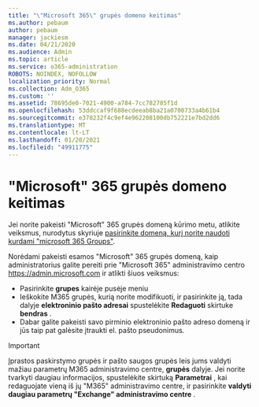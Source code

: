 ```yaml
---
title: "\"Microsoft 365\" grupės domeno keitimas"
ms.author: pebaum
author: pebaum
manager: jackiesm
ms.date: 04/21/2020
ms.audience: Admin
ms.topic: article
ms.service: o365-administration
ROBOTS: NOINDEX, NOFOLLOW
localization_priority: Normal
ms.collection: Adm_O365
ms.custom: ''
ms.assetid: 78695de0-7021-4900-a784-7cc782785f1d
ms.openlocfilehash: 53ddccaf9f688ecdeeab8ba21a0700733a4b61b4
ms.sourcegitcommit: e378232f4c9ef4e962208100db752221e7bd2dd6
ms.translationtype: MT
ms.contentlocale: lt-LT
ms.lasthandoff: 01/20/2021
ms.locfileid: "49911775"
---
```

# <a name="change-the-domain-for-a-microsoft-365-group"></a>"Microsoft" 365 grupės domeno keitimas

Jei norite pakeisti "Microsoft" 365 grupės domeną kūrimo metu, atlikite veiksmus, nurodytus skyriuje [pasirinkite domeną, kurį norite naudoti kurdami "microsoft 365 Groups"](https://docs.microsoft.com/microsoft-365/admin/create-groups/choose-domain-to-create-groups).

Norėdami pakeisti esamos "Microsoft" 365 grupės domeną, kaip administratorius galite pereiti prie "Microsoft 365" administravimo centro https://admin.microsoft.com ir atlikti šiuos veiksmus:

- Pasirinkite **grupes** kairėje pusėje meniu
- Ieškokite M365 grupės, kurią norite modifikuoti, ir pasirinkite ją, tada dalyje **elektroninio pašto adresai** spustelėkite **Redaguoti** skirtuke **bendras** .
- Dabar galite pakeisti savo pirminio elektroninio pašto adreso domeną ir jūs taip pat galėsite įtraukti el. pašto pseudonimus.

> [!IMPORTANT]
> Įprastos paskirstymo grupės ir pašto saugos grupės leis jums valdyti mažiau parametrų M365 administravimo centre, **grupės** dalyje. Jei norite tvarkyti daugiau informacijos, spustelėkite skirtuką **Parametrai** , kai redaguojate vieną iš jų "M365" administravimo centre, ir pasirinkite **valdyti daugiau parametrų "Exchange" administravimo centre** .